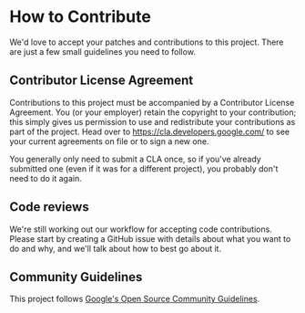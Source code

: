 # How to Contribute

We'd love to accept your patches and contributions to this project. There are
just a few small guidelines you need to follow.

## Contributor License Agreement

Contributions to this project must be accompanied by a Contributor License
Agreement. You (or your employer) retain the copyright to your contribution;
this simply gives us permission to use and redistribute your contributions as
part of the project. Head over to <https://cla.developers.google.com/> to see
your current agreements on file or to sign a new one.

You generally only need to submit a CLA once, so if you've already submitted one
(even if it was for a different project), you probably don't need to do it
again.

## Code reviews

We're still working out our workflow for accepting code contributions. Please
start by creating a GitHub issue with details about what you want to do and why,
and we'll talk about how to best go about it.

## Community Guidelines

This project follows [Google's Open Source Community
Guidelines](https://opensource.google.com/conduct/).
